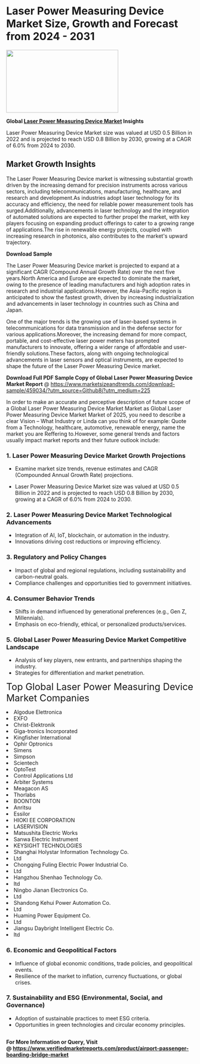 <H1>Laser Power Measuring Device Market Size, Growth and Forecast from 2024 - 2031</H1><img class="aligncenter size-medium wp-image-584254" src="https://thirdeyenews.in/wp-content/uploads/2024/09/Global-Market-Research-300x168.jpeg" alt="" width="300" height="168" /><p><strong>Global&nbsp;<a href="https://www.marketsizeandtrends.com/download-sample/459034/?utm_source=Github8j?utm_medium=225">Laser Power Measuring Device Market</a> Insights</strong></p><p>Laser Power Measuring Device Market size was valued at USD 0.5 Billion in 2022 and is projected to reach USD 0.8 Billion by 2030, growing at a CAGR of 6.0% from 2024 to 2030.</p><p><h2>Market Growth Insights</h2> <p>The Laser Power Measuring Device market is witnessing substantial growth driven by the increasing demand for precision instruments across various sectors, including telecommunications, manufacturing, healthcare, and research and development.As industries adopt laser technology for its accuracy and efficiency, the need for reliable power measurement tools has surged.Additionally, advancements in laser technology and the integration of automated solutions are expected to further propel the market, with key players focusing on expanding product offerings to cater to a growing range of applications.The rise in renewable energy projects, coupled with increasing research in photonics, also contributes to the market's upward trajectory.</p> <p><strong>Download Sample</strong></p> <p>The Laser Power Measuring Device market is projected to expand at a significant CAGR (Compound Annual Growth Rate) over the next five years.North America and Europe are expected to dominate the market, owing to the presence of leading manufacturers and high adoption rates in research and industrial applications.However, the Asia-Pacific region is anticipated to show the fastest growth, driven by increasing industrialization and advancements in laser technology in countries such as China and Japan.</p> <p>One of the major trends is the growing use of laser-based systems in telecommunications for data transmission and in the defense sector for various applications.Moreover, the increasing demand for more compact, portable, and cost-effective laser power meters has prompted manufacturers to innovate, offering a wider range of affordable and user-friendly solutions.These factors, along with ongoing technological advancements in laser sensors and optical instruments, are expected to shape the future of the Laser Power Measuring Device market.</p> <p><span class=""><strong>Download Full PDF Sample Copy of Global Laser Power Measuring Device Market Report</strong> @ <a href="https://www.marketsizeandtrends.com/download-sample/459034/?utm_source=Github8j?utm_medium=225" target="_blank">https://www.marketsizeandtrends.com/download-sample/459034/?utm_source=Github8j?utm_medium=225</a></span></p><p>In order to make an accurate and perceptive description of future scope of a Global&nbsp;Laser Power Measuring Device Market Market as Global&nbsp;Laser Power Measuring Device Market Market of 2025, you need to describe a clear Vision &ndash; What Industry or Linda can you think of for example: Quote from a Technology, healthcare, automotive, renewable energy, name the market you are Reffering to.However, some general trends and factors usually impact market reports and their future outlook include:</p><h3>1.&nbsp;<strong>Laser Power Measuring Device Market Growth Projections</strong></h3><ul><li>Examine market size trends, revenue estimates and CAGR (Compounded Annual Growth Rate) projections.</li><li><p>Laser Power Measuring Device Market size was valued at USD 0.5 Billion in 2022 and is projected to reach USD 0.8 Billion by 2030, growing at a CAGR of 6.0% from 2024 to 2030.</p></li></ul><h3>2.&nbsp;<strong>Laser Power Measuring Device Market Technological Advancements</strong></h3><ul><li>Integration of AI, IoT, blockchain, or automation in the industry.</li><li>Innovations driving cost reductions or improving efficiency.</li></ul><h3>3.&nbsp;<strong>Regulatory and Policy Changes</strong></h3><ul><li>Impact of global and regional regulations, including sustainability and carbon-neutral goals.</li><li>Compliance challenges and opportunities tied to government initiatives.</li></ul><h3>4.&nbsp;<strong>Consumer Behavior Trends</strong></h3><ul><li>Shifts in demand influenced by generational preferences (e.g., Gen Z, Millennials).</li><li>Emphasis on eco-friendly, ethical, or personalized products/services.</li></ul><h3>5.&nbsp;<strong>Global Laser Power Measuring Device Market Competitive Landscape</strong></h3><ul><li>Analysis of key players, new entrants, and partnerships shaping the industry.</li><li>Strategies for differentiation and market penetration.</li></ul><p data-pm-slice="1 1 []"><span style="color: inherit; font-family: inherit; font-size: 25px;">Top Global Laser Power Measuring Device Market Companies</span></p><div class="" data-test-id=""><p><li>Algodue Elettronica</li><li> EXFO</li><li> Christ-Elektronik</li><li> Giga-tronics Incorporated</li><li> Kingfisher International</li><li> Ophir Optronics</li><li> Simens</li><li> Simpson</li><li> Scientech</li><li> OptoTest</li><li> Control Applications Ltd</li><li> Arbiter Systems</li><li> Meagacon AS</li><li> Thorlabs</li><li> BOONTON</li><li> Anritsu</li><li> Essilor</li><li> HIOKI EE CORPORATION</li><li> LASERVISION</li><li> Matsushita Electric Works</li><li> Sanwa Electric Instrument</li><li> KEYSIGHT TECHNOLOGIES</li><li> Shanghai Holystar Information Technology Co.</li><li> Ltd</li><li> Chongqing Fuling Electric Power Industrial Co.</li><li>Ltd</li><li> Hangzhou Shenhao Technology Co.</li><li>ltd</li><li> Ningbo Jianan Electronics Co.</li><li>Ltd</li><li> Shandong Kehui Power Automation Co.</li><li>Ltd</li><li> Huaming Power Equipment Co.</li><li>Ltd</li><li> Jiangsu Daybright Intelligent Electric Co.</li><li>ltd</li></p></div><h3>6.&nbsp;<strong>Economic and Geopolitical Factors</strong></h3><ul><li>Influence of global economic conditions, trade policies, and geopolitical events.</li><li>Resilience of the market to inflation, currency fluctuations, or global crises.</li></ul><h3>7.&nbsp;<strong>Sustainability and ESG (Environmental, Social, and Governance)</strong></h3><ul><li>Adoption of sustainable practices to meet ESG criteria.</li><li>Opportunities in green technologies and circular economy principles.</li></ul><h2><strong style="font-size: 14px;">For More Information or Query, Visit @&nbsp;</strong><a style="background-color: #ffffff; font-size: 14px;" href="https://www.marketsizeandtrends.com/report/laser-power-measuring-device-market/" target="_blank">https://www.verifiedmarketreports.com/product/airport-passenger-boarding-bridge-market</a></h2>